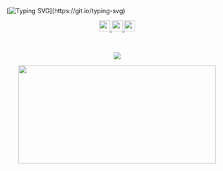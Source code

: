 [![Typing SVG](https://readme-typing-svg.demolab.com?font=Fira+Code&size=25&duration=3500&pause=750&center=true&vCenter=true&width=1000&height=100&lines=.+.+.+Hello+Stranger+👋+.+.+.;.+.+.+Welcome+To+My+Page+🫂+.+.+.;.+.+.+Make+Yourself+At+Home+%3A&#41;+🍵+.+.+.)](https://git.io/typing-svg)

<p align="center">
  <a href="https://abdullahmorrison.com/">
    <img src="https://img.shields.io/badge/My_Portfolio-17202C.svg?&style=for-the-badge&logo=internetexplorer&logoColor=white" height=25>
  </a> 
  <a href="https://www.linkedin.com/in/abdullah-morrison/">
    <img src="https://img.shields.io/badge/LinkedIn-%230077B5.svg?&style=for-the-badge&logo=linkedin&logoColor=white" height=25>
  </a>
  <a href="https://github.com/ReaVNaiL">
    <img src="https://komarev.com/ghpvc/?username=abdullahmorrison&style=for-the-badge" height=25>
  </a>
</p>

<br/>

<p align="center">
  <img src="https://github-readme-stats.abdullahmorrison.vercel.app/api?username=abdullahmorrison&show_icons=true&theme=dark&include_all_commits=true">
</p>
<p align="center">
  <img height="225" width="450" src="https://github-readme-stats.abdullahmorrison.vercel.app/api/top-langs/?username=abdullahmorrison&layout=compact&theme=dark&include_all_commits=true"/>
</p>
